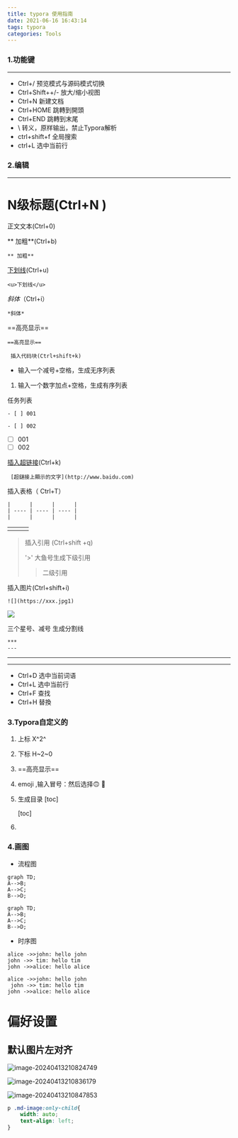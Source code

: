 ```yaml
---
title: typora 使用指南
date: 2021-06-16 16:43:14
tags: typora
categories: Tools
---
```


### 1.功能键

---

- Ctrl+/ 预览模式与源码模式切换
- Ctrl+Shift++/- 放大/缩小视图
- Ctrl+N 新建文档
- Ctrl+HOME 跳轉到開頭
- Ctrl+END 跳轉到末尾
- \ 转义，原样输出，禁止Typora解析
- ctrl+shift+f 全局搜索
- ctrl+L 选中当前行

### 2.编辑

---

#  N级标题(Ctrl+N )

 正文文本(Ctrl+0)

** 加粗**(Ctrl+b)

```
** 加粗**
```

 <u>下划线</u>(Ctrl+u)

```
<u>下划线</u>

```

*斜体*（Ctrl+i）

```
*斜体*

```

==高亮显示==

```
==高亮显示==

```

```
 插入代码块(Ctrl+shift+k)
```

- 输入一个减号+空格，生成无序列表

1. 输入一个数字加点+空格，生成有序列表

任务列表

```
- [ ] 001

- [ ] 002

```

- [ ] 001
- [ ] 002

 [插入超链接](http://www.baidu.com)(Ctrl+k)

```
 [超鏈接上顯示的文字](http://www.baidu.com)

```

 插入表格（ Ctrl+T）

```
|      |      |      |
| ---- | ---- | ---- |
|      |      |      |

```

|      |      |      |
| ---- | ---- | ---- |
|      |      |      |

>  插入引用 (Ctrl+shift +q)
>
> '>' 大鱼号生成下级引用
>
> > 二级引用

 插入图片(Ctrl+shift+i)

```
![](https://xxx.jpg1)

```

![](https://zlgan-blog.oss-cn-shenzhen.aliyuncs.com/O1CN01pHhWsW1XEZutaHFiR_!!2200600772892.jpg1)

三个星号、减号 生成分割线

```
***
---

```

***
---

- Ctrl+D 选中当前词语 
- Ctrl+L 选中当前行 
- Ctrl+F 查找
- Ctrl+H 替換

### 3.Typora自定义的

1. 上标 X^2^

2. 下标 H~2~0

3. ==高亮显示==

4. emoji ​,​输入​冒号​：​然后​选择:upside_down_face: :dog:

5. 生成目录 [toc]

    

   [toc]

6. 

### 4.画图

- 流程图

```
graph TD; 
A-->B;
A-->C;
B-->D;
```



```mermaid
graph TD; 
A-->B;
A-->C;
B-->D;
```

- 时序图

```
alice ->>john: hello john
john ->> tim: hello tim
john ->>alice: hello alice
```



```sequence
alice ->>john: hello john
 john ->> tim: hello tim
john ->>alice: hello alice
```





# 偏好设置

## 默认图片左对齐

![image-20240413210824749](C:\Users\Administrator\AppData\Roaming\Typora\typora-user-images\image-20240413210824749.png)

![image-20240413210836179](C:\Users\Administrator\AppData\Roaming\Typora\typora-user-images\image-20240413210836179.png)





![image-20240413210847853](C:\Users\Administrator\AppData\Roaming\Typora\typora-user-images\image-20240413210847853.png)

```css
p .md-image:only-child{
    width: auto;
    text-align: left;
}
```

